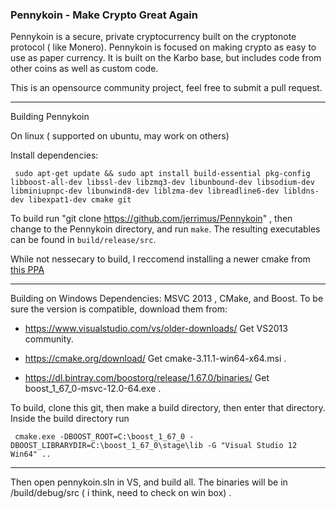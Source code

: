   
### Pennykoin - Make Crypto Great Again


 Pennykoin is a secure, private cryptocurrency built on the cryptonote protocol ( like Monero).
Pennykoin is focused on making crypto as easy to use as paper currency. It is built on the Karbo base, but includes code from other coins as well as custom code. 
 
  This is an opensource community project, feel free to submit a pull request. 

 ___

Building Pennykoin 

On linux ( supported on ubuntu, may work on others)

Install dependencies: 
 
     sudo apt-get update && sudo apt install build-essential pkg-config libboost-all-dev libssl-dev libzmq3-dev libunbound-dev libsodium-dev libminiupnpc-dev libunwind8-dev liblzma-dev libreadline6-dev libldns-dev libexpat1-dev cmake git


To build run "git clone https://github.com/jerrimus/Pennykoin" , then change to the Pennykoin directory, and run `make`. The resulting executables can be found in `build/release/src`.

 While not nessecary to build, I reccomend installing a newer cmake from [this PPA](https://launchpad.net/~george-edison55/+archive/ubuntu/cmake-3.x)

 ___

Building on Windows
Dependencies: MSVC 2013 , CMake, and Boost. To be sure the version is compatible, download them from:

* https://www.visualstudio.com/vs/older-downloads/   Get VS2013 community.
 
* https://cmake.org/download/    Get  	cmake-3.11.1-win64-x64.msi .
 
* https://dl.bintray.com/boostorg/release/1.67.0/binaries/   Get boost_1_67_0-msvc-12.0-64.exe .

To build, clone this git, then make a build directory, then enter that directory.  
Inside the build directory run 
 
     cmake.exe -DBOOST_ROOT=C:\boost_1_67_0 -DBOOST_LIBRARYDIR=C:\boost_1_67_0\stage\lib -G "Visual Studio 12 Win64" .. 
 ___

  Then open pennykoin.sln in VS, and build all. The binaries will be in /build/debug/src ( i think, need to check on win box) . 
   
    
